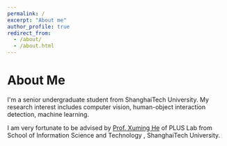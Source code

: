 ```yaml
---
permalink: /
excerpt: "About me"
author_profile: true
redirect_from: 
  - /about/
  - /about.html
---
```




About Me
======
I'm a senior undergraduate student from ShanghaiTech University. My research interest includes computer vision, human-object interaction detection, machine learning.

I am very fortunate to be advised by [Prof. Xuming He](https://faculty.sist.shanghaitech.edu.cn/faculty/hexm/index.html) of PLUS Lab from School of Information Science and Technology , ShanghaiTech University. 



